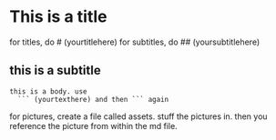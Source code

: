 # This is a title
for titles, do # (yourtitlehere)
for subtitles, do ## (yoursubtitlehere)
## this is a subtitle

```
this is a body. use 
  ``` (yourtexthere) and then ``` again

```
for pictures, create a file called assets. stuff the pictures in. then you reference the picture from within the md file.

